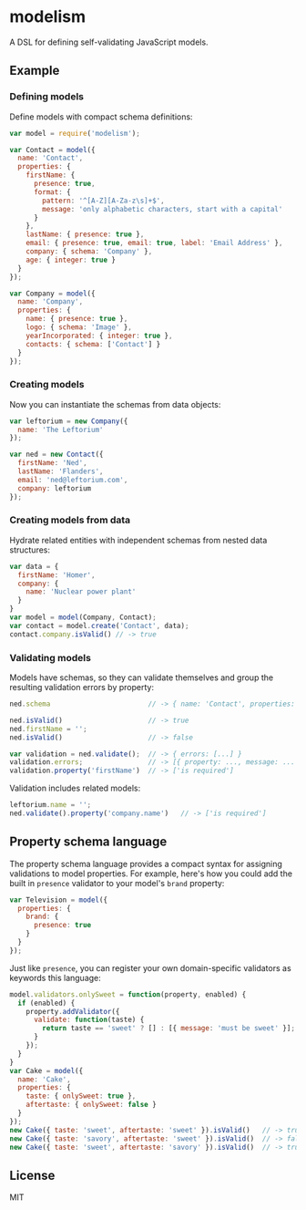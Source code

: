 # modelism

A DSL for defining self-validating JavaScript models.

## Example

### Defining models

Define models with compact schema definitions:

```JavaScript
var model = require('modelism');

var Contact = model({
  name: 'Contact',
  properties: {
    firstName: {
      presence: true,
      format: {
        pattern: '^[A-Z][A-Za-z\s]+$',
        message: 'only alphabetic characters, start with a capital'
      }
    },
    lastName: { presence: true },
    email: { presence: true, email: true, label: 'Email Address' },
    company: { schema: 'Company' },
    age: { integer: true }
  }
});

var Company = model({
  name: 'Company',
  properties: {
    name: { presence: true },
    logo: { schema: 'Image' },
    yearIncorporated: { integer: true },
    contacts: { schema: ['Contact'] }
  }
});
```

### Creating models

Now you can instantiate the schemas from data objects:

```JavaScript
var leftorium = new Company({
  name: 'The Leftorium'
});

var ned = new Contact({
  firstName: 'Ned',
  lastName: 'Flanders',
  email: 'ned@leftorium.com',
  company: leftorium
});
```

### Creating models from data

Hydrate related entities with independent schemas from nested data structures:

```JavaScript
var data = {
  firstName: 'Homer',
  company: {
    name: 'Nuclear power plant'
  }
}
var model = model(Company, Contact);
var contact = model.create('Contact', data);
contact.company.isValid() // -> true
```

### Validating models

Models have schemas, so they can validate themselves and group the resulting
validation errors by property:

```JavaScript
ned.schema                        // -> { name: 'Contact', properties: [...] }

ned.isValid()                     // -> true
ned.firstName = '';
ned.isValid()                     // -> false

var validation = ned.validate();  // -> { errors: [...] }
validation.errors;                // -> [{ property: ..., message: ... }, ...]
validation.property('firstName')  // -> ['is required']
```

Validation includes related models:

```JavaScript
leftorium.name = '';
ned.validate().property('company.name')   // -> ['is required']
```

## Property schema language

The property schema language provides a compact syntax for assigning validations 
to model properties. For example, here's how you could add the built in
`presence` validator to your model's `brand` property:

```JavaScript
var Television = model({
  properties: {
    brand: {
      presence: true
    }
  }
});
```

Just like `presence`, you can register your own domain-specific validators as
keywords this language:

``` JavaScript
model.validators.onlySweet = function(property, enabled) {
  if (enabled) {
    property.addValidator({
      validate: function(taste) {
        return taste == 'sweet' ? [] : [{ message: 'must be sweet' }];
      }
    });
  }
}
var Cake = model({
  name: 'Cake',
  properties: {
    taste: { onlySweet: true },
    aftertaste: { onlySweet: false }
  }
});
new Cake({ taste: 'sweet', aftertaste: 'sweet' }).isValid()   // -> true
new Cake({ taste: 'savory', aftertaste: 'sweet' }).isValid()  // -> false
new Cake({ taste: 'sweet', aftertaste: 'savory' }).isValid()  // -> true
```

## License

MIT

